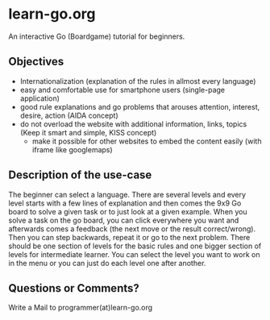 # learn-go.org 

An interactive Go (Boardgame) tutorial for beginners. 

## Objectives
- Internationalization (explanation of the rules in allmost every language)
- easy and comfortable use for smartphone users (single-page application)
- good rule explanations and go problems that arouses attention, interest, desire, action (AIDA concept)
- do not overload the website with additional information, links, topics (Keep it smart and simple, KISS concept)
  - make it possible for other websites to embed the content easily (with iframe like googlemaps)
 
## Description of the use-case
The beginner can select a language. There are several levels and every level starts with a few lines of explanation and then comes the 9x9 Go board to solve a given task or to just look at a given example. When you solve a task on the go board, you can click everywhere you want and afterwards comes a feedback (the next move or the result correct/wrong). Then you can step backwards, repeat it or go to the next problem. 
There should be one section of levels for the basic rules and one bigger section of levels for intermediate learner. You can select the level you want to work on in the menu or you can just do each level one after another.

## Questions or Comments?

Write a Mail to programmer(at)learn-go.org

